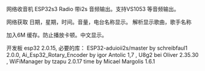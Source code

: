 网络收音机 ESP32s3 Radio 带i2s 音频输出。支持VS1053 等音频输出。

网络获取 日期，星期，时间。音量，电台名称显示。 解析显示歌曲，歌手名称

加入6M 缓存。防止播放卡顿。中文显示。

开发板 esp32 2.0.15,
必要的库： 
ESP32-aduioii2s/master by schreibfaul1 2.0.0,
Ai_Esp32_Rotary_Encoder by igor Antolic 1,7 ,
U8g2 bei Oliver 2.35.30 , 
WiFiManager by tzapu 2.0.17 
time by Micael Margolis 1.6.1

